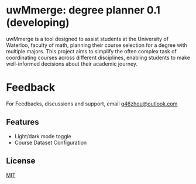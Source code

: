 
# uwMmerge: degree planner 0.1 (developing)

uwMmerge is a tool designed to assist students at the University of Waterloo, faculty of math, planning their course selection for a degree with multiple majors. This project aims to simplify the often complex task of coordinating courses across different disciplines, enabling students to make well-informed decisions about their academic journey.





# Feedback

For Feedbacks, discussions and support, email g46zhou@outlook.com





## Features

- Light/dark mode toggle
- Course Dataset Configuration


## License

[MIT](https://choosealicense.com/licenses/mit/)

